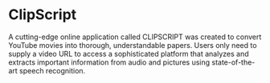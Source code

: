 # ClipScript
A cutting-edge online application called CLIPSCRIPT was created to convert YouTube movies into thorough, understandable papers. Users only need to supply a video URL to access a sophisticated platform that analyzes and extracts important information from audio and pictures using state-of-the-art speech recognition.
